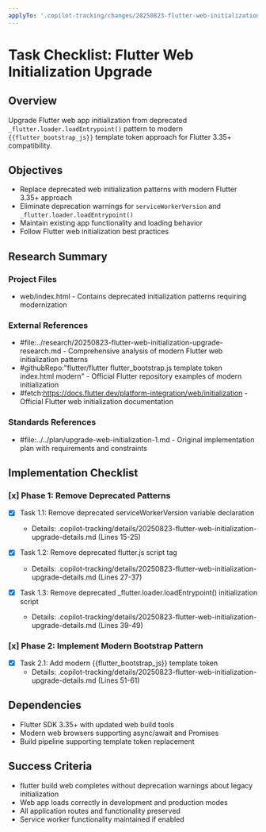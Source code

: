 ```yaml
---
applyTo: '.copilot-tracking/changes/20250823-flutter-web-initialization-upgrade-changes.md'
---
```

<!-- markdownlint-disable-file -->
# Task Checklist: Flutter Web Initialization Upgrade

## Overview

Upgrade Flutter web app initialization from deprecated `_flutter.loader.loadEntrypoint()` pattern to modern `{{flutter_bootstrap_js}}` template token approach for Flutter 3.35+ compatibility.

## Objectives

- Replace deprecated web initialization patterns with modern Flutter 3.35+ approach
- Eliminate deprecation warnings for `serviceWorkerVersion` and `_flutter.loader.loadEntrypoint()`
- Maintain existing app functionality and loading behavior
- Follow Flutter web initialization best practices

## Research Summary

### Project Files
- web/index.html - Contains deprecated initialization patterns requiring modernization

### External References
- #file:../research/20250823-flutter-web-initialization-upgrade-research.md - Comprehensive analysis of modern Flutter web initialization patterns
- #githubRepo:"flutter/flutter flutter_bootstrap.js template token index.html modern" - Official Flutter repository examples of modern initialization
- #fetch:https://docs.flutter.dev/platform-integration/web/initialization - Official Flutter web initialization documentation

### Standards References
- #file:../../plan/upgrade-web-initialization-1.md - Original implementation plan with requirements and constraints

## Implementation Checklist

### [x] Phase 1: Remove Deprecated Patterns

- [x] Task 1.1: Remove deprecated serviceWorkerVersion variable declaration
  - Details: .copilot-tracking/details/20250823-flutter-web-initialization-upgrade-details.md (Lines 15-25)

- [x] Task 1.2: Remove deprecated flutter.js script tag
  - Details: .copilot-tracking/details/20250823-flutter-web-initialization-upgrade-details.md (Lines 27-37)

- [x] Task 1.3: Remove deprecated _flutter.loader.loadEntrypoint() initialization script
  - Details: .copilot-tracking/details/20250823-flutter-web-initialization-upgrade-details.md (Lines 39-49)

### [x] Phase 2: Implement Modern Bootstrap Pattern

- [x] Task 2.1: Add modern {{flutter_bootstrap_js}} template token
  - Details: .copilot-tracking/details/20250823-flutter-web-initialization-upgrade-details.md (Lines 51-61)

## Dependencies

- Flutter SDK 3.35+ with updated web build tools
- Modern web browsers supporting async/await and Promises
- Build pipeline supporting template token replacement

## Success Criteria

- flutter build web completes without deprecation warnings about legacy initialization
- Web app loads correctly in development and production modes
- All application routes and functionality preserved
- Service worker functionality maintained if enabled
